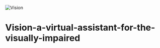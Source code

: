 ![Vision](https://user-images.githubusercontent.com/48095548/171028656-b192173c-c3b7-4f35-a2c3-2a5fa35b4862.png)
# Vision-a-virtual-assistant-for-the-visually-impaired
